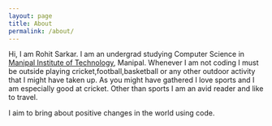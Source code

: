 ```yaml
---
layout: page
title: About
permalink: /about/
---
```

Hi, I am Rohit Sarkar. I am an undergrad studying Computer Science in [Manipal Institute
of Technology](https://manipal.edu/mit.html), Manipal. Whenever I am not coding I must be outside playing cricket,football,basketball or any other outdoor activity that I might have taken up. As you might have gathered I love sports and I am especially good at cricket. Other than sports I am an avid reader and like to travel.

I aim to bring about positive changes in the world using code.
